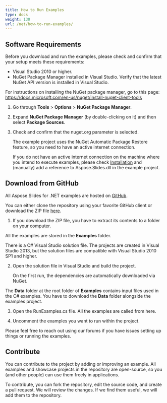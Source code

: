 ```yaml
---
title: How to Run Examples
type: docs
weight: 130
url: /net/how-to-run-examples/
---
```


## **Software Requirements**
Before you download and run the examples, please check and confirm that your setup meets these requirements: 

- Visual Studio 2010 or higher.
- NuGet Package Manager installed in Visual Studio. Verify that the latest NuGet API version is installed in Visual Studio. 

For instructions on installing the NuGet package manager, go to this page: https://docs.microsoft.com/en-us/nuget/install-nuget-client-tools

1. Go through **Tools** > **Options** > **NuGet Package Manager**.

1. Expand **NuGet Package Manager** (by double-clicking on it) and then select **Package Sources**. 

1. Check and confirm that the nuget.org parameter is selected. 

   The example project uses the NuGet Automatic Package Restore feature, so you need to have an active internet connection. 

   If you do not have an active internet connection on the machine where you intend to execute examples, please check [Installation](https://docs.aspose.com/slides/net/installation/) and (manually) add a reference to Aspose.Slides.dll in the example project.
## **Download from GitHub**
All Aspose.Slides for .NET examples are hosted on [GitHub](https://github.com/aspose-slides/Aspose.Slides-for-.NET).

You can either clone the repository using your favorite GitHub client or download the ZIP file [here](https://github.com/aspose-slides/Aspose.Slides-for-.NET/archive/master.zip).

1. If you download the ZIP file, you have to extract its contents to a folder on your computer. 

All the examples are stored in the **Examples** folder.

There is a C# Visual Studio solution file. The projects are created in Visual Studio 2013, but the solution files are compatible with Visual Studio 2010 SP1 and higher.

2. Open the solution file in Visual Studio and build the project.

   On the first run, the dependencies are automatically downloaded via NuGet.

The **Data** folder at the root folder of **Examples** contains input files used in the C# examples. You have to download the **Data** folder alongside the examples project.

3. Open the RunExamples.cs file. All the examples are called from here.

4. Uncomment the examples you want to run within the project.

Please feel free to reach out using our forums if you have issues setting up things or running the examples.
## **Contribute**
You can contribute to the project by adding or improving an example. All examples and showcase projects in the repository are open-source, so you (and other people) can use them freely in applications.

To contribute, you can fork the repository, edit the source code, and create a pull request. We will review the changes. If we find them useful, we will add them to the repository.
